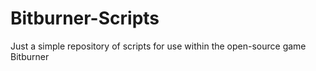 # Bitburner-Scripts
Just a simple repository of scripts for use within the open-source game Bitburner
